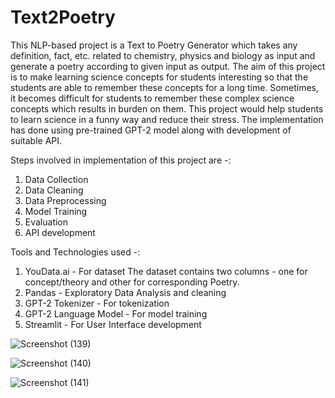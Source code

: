 # Text2Poetry
This NLP-based project is a Text to Poetry Generator which takes any definition, fact, etc. related to chemistry, physics and biology as input and generate a poetry according to given input as output.
The aim of this project is to make learning science concepts for students interesting so that the students are able to remember these concepts for a long time. Sometimes, it becomes difficult for students to remember these complex science concepts which results in burden on them. This project would help students to learn science in a funny way and reduce their stress. The implementation has done using pre-trained GPT-2 model along with development of suitable API.

Steps involved in implementation of this project are -:
1. Data Collection
2. Data Cleaning
3. Data Preprocessing
4. Model Training
5. Evaluation
6. API development

Tools and Technologies used -:
1. YouData.ai - For dataset
The dataset contains two columns - one for concept/theory and other for corresponding Poetry.
2. Pandas - Exploratory Data Analysis and cleaning
3. GPT-2 Tokenizer - For tokenization
4. GPT-2 Language Model - For model training
5. Streamlit - For User Interface development

![Screenshot (139)](https://github.com/anu-gtb/Text2Poetry/assets/140297541/c4883a2c-d542-46bf-92fd-10c24dd4b0a5)

![Screenshot (140)](https://github.com/anu-gtb/Text2Poetry/assets/140297541/c9ed52b4-d91d-4696-b60c-f038db2a0b8f)

![Screenshot (141)](https://github.com/anu-gtb/Text2Poetry/assets/140297541/253adbe3-e80c-4d93-b00a-2ae426049967)


